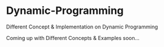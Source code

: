 # Dynamic-Programming
Different Concept &amp; Implementation on Dynamic Programming

Coming up with Different Concepts & Examples soon...
